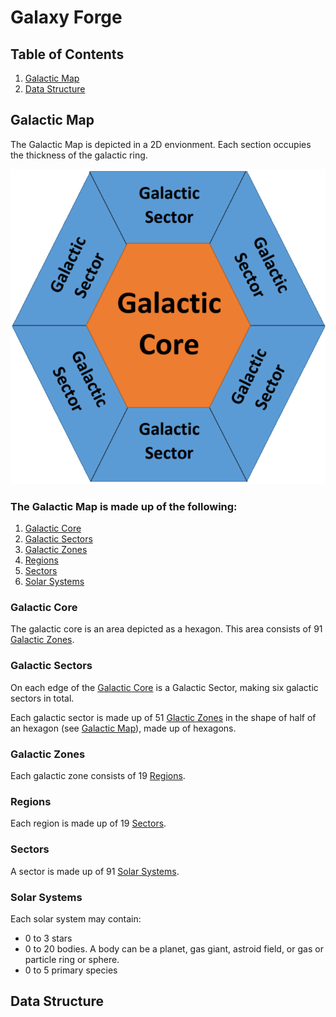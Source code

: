 # Galaxy Forge

## Table of Contents
1. [Galactic Map](#galactic-map)
2. [Data Structure](#data-structure)

## Galactic Map

The Galactic Map is depicted in a 2D envionment. Each section occupies the thickness of the galactic ring.

![Image map](/galaxyMap.png)

### The Galactic Map is made up of the following:
1. [Galactic Core](#galactic-core)
2. [Galactic Sectors](#galactic-sectors)
3. [Galactic Zones](#galactic-zones)
4. [Regions](#regions)
5. [Sectors](#sectors)
6. [Solar Systems](#solar-systems)

### Galactic Core

The galactic core is an area depicted as a hexagon. This area consists of 91 [Galactic Zones](#galactic-zones).

### Galactic Sectors

On each edge of the [Galactic Core](#galactic-core) is a Galactic Sector, making six galactic sectors in total. 

Each galactic sector is made up of 51 [Glactic Zones](#galactic-zones) in the shape of half of an hexagon (see [Galactic Map](#galactic-map)), made up of hexagons.

### Galactic Zones

Each galactic zone consists of 19 [Regions](#regions).

### Regions

Each region is made up of 19 [Sectors](#sectors).

### Sectors

A sector is made up of 91 [Solar Systems](#solar-systems).

### Solar Systems

Each solar system may contain:
* 0 to 3 stars
* 0 to 20 bodies. A body can be a planet, gas giant, astroid field, or gas or particle ring or sphere.
* 0 to 5 primary species

## Data Structure
